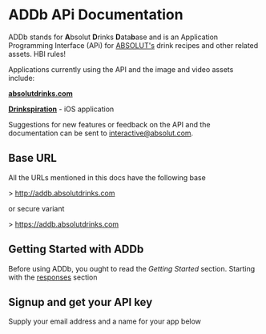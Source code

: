 ADDb APi Documentation
======================

ADDb stands for **A**bsolut **D**rinks **D**ata**b**ase and is an Application Programming Interface (APi) for [ABSOLUT's](http://www.absolut.com/) drink recipes and other related assets. HBI rules!

Applications currently using the API and the image and video assets include:

**[absolutdrinks.com](http://www.absolutdrinks.com)**

**[Drinkspiration](https://itunes.apple.com/se/app/drinkspiration-by-absolut/id320379903?mt=8)** - iOS application

Suggestions for new features or feedback on the API and the documentation can be sent to [interactive@absolut.com](mailto:interactive@absolut.com).

## Base URL
All the URLs mentioned in this docs have the following base

&gt; http://addb.absolutdrinks.com

or secure variant

&gt; https://addb.absolutdrinks.com

## Getting Started with ADDb
Before using ADDb, you ought to read the *Getting Started* section. Starting with the [responses](/drinks-api/docs/v1/getting-started/responses) section

## Signup and get your API key

Supply your email address and a name for your app below
